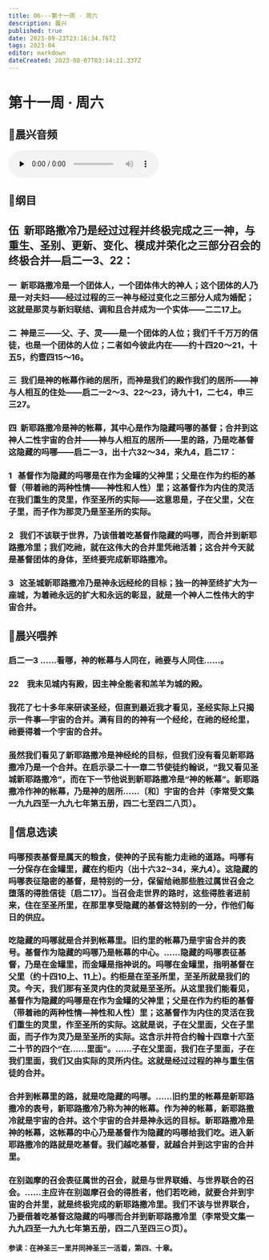 ```yaml
---
title: 06---第十一周 · 周六
description: 晨兴
published: true
date: 2023-09-23T23:16:34.767Z
tags: 2023-04
editor: markdown
dateCreated: 2023-08-07T03:14:21.337Z
---
```


# 第十一周 · 周六
## 🎵晨兴音频
<audio id="audio" controls="" preload="none">
      <source id="mp3" src="/2023-04/week11/week11day6.mp3">
</audio>

## 📖纲目

## **伍  新耶路撒冷乃是经过过程并终极完成之三一神，与重生、圣别、更新、变化、模成并荣化之三部分召会的终极合并—启二一3、22：**

### 一  新耶路撒冷是一个团体人，一个团体伟大的神人；这个团体的人乃是一对夫妇——经过过程的三一神与经过变化之三部分人成为婚配；这就是那灵与新妇联结、调和且合并成为一个实体——二二17上。

### 二  神是三——父、子、灵——是一个团体的人位；我们千千万万的信徒，也是一个团体的人位；二者如今彼此内在——约十四20～21，十五5，约壹四15～16。

### 三  我们是神的帐幕作祂的居所，而神是我们的殿作我们的居所——神与人相互的住处——启二一2～3、22～23，诗九十1，二七4，申三三27。

### 四  新耶路撒冷是神的帐幕，其中心是作为隐藏吗哪的基督；合并到这神人二性宇宙的合并——神与人相互的居所——里的路，乃是吃基督这隐藏的吗哪——启二一3，出十六32～34，来九4，启二17：

### 1   基督作为隐藏的吗哪是在作为金罐的父神里；父是在作为约柜的基督（带着祂的两种性情——神性和人性）里；这基督作为内住的灵活在我们重生的灵里，作至圣所的实际——这意思是，子在父里，父在子里，而子作为那灵乃是至圣所的实际。

### 2   我们不该联于世界，乃该借着吃基督作隐藏的吗哪，而合并到新耶路撒冷里；我们吃祂，就在这伟大的合并里凭祂活着；这合并今天就是基督团体的身体，至终要完成新耶路撒冷。

### 3   这圣城新耶路撒冷乃是神永远经纶的目标；独一的神至终扩大为一座城，为着祂永远的扩大和永远的彰显，就是一个神人二性伟大的宇宙合并。

## 📖晨兴喂养

### **启二一3	……看哪，神的帐幕与人同在，祂要与人同住……。**

### **22　我未见城内有殿，因主神全能者和羔羊为城的殿。**

### 我花了七十多年来研读圣经，但直到最近我才看见，圣经实际上只揭示一件事—宇宙的合并。满有目的的神有一个经纶，在祂的经纶里，祂要得着一个宇宙的合并。

### 虽然我们看见了新耶路撒冷是神经纶的目标，但我们没有看见新耶路撒冷乃是一个合并。在启示录二十一章二节使徒约翰说，“我又看见圣城新耶路撒冷”，而在下一节他说到新耶路撒冷是“神的帐幕”。新耶路撒冷作神的帐幕，乃是神的居所……〔和〕宇宙的合并（李常受文集一九九四至一九九七年第五册，四二七至四二八页）。

## 📖信息选读

### 吗哪预表基督是属天的粮食，使神的子民有能力走祂的道路。吗哪有一分保存在金罐里，藏在约柜内（出十六32~34，来九4）。这隐藏的吗哪表征隐密的基督，是特别的一分，保留给祂那些胜过属世召会之堕落的得胜信徒〔启二17〕。当召会走世界的路时，这些得胜者进前来，住在至圣所里，在那里享受隐藏的基督这特别的一分，作他们每日的供应。

### 吃隐藏的吗哪就是合并到帐幕里。旧约里的帐幕乃是宇宙合并的表号。基督作为隐藏的吗哪乃是帐幕的中心。……隐藏的吗哪表征基督，乃是在金罐里，而金罐是指神说的。吗哪在金罐里，指明基督在父里（约十四10上、11上）。约柜是在至圣所里，至圣所就是我们的灵。今天，我们那有圣灵内住的灵就是至圣所。从这里我们能看见，基督作为隐藏的吗哪是在作为金罐的父神里；父是在作为约柜的基督（带着祂的两种性情—神性和人性）里；这基督作为内住的灵活在我们重生的灵里，作至圣所的实际。这就是说，子在父里面，父在子里面，而子作为灵乃是至圣所的实际。这含示并符合约翰十四章十六至二十节的四个“在……里面”。……子在父里面，我们在子里面，子在我们里面，我们又由实际的灵所内住。这就是经过过程的神与重生信徒的合并。

### 合并到帐幕里的路，就是吃隐藏的吗哪。……旧约里的帐幕是新耶路撒冷的表号，新耶路撒冷乃称为神的帐幕。作为神的帐幕，新耶路撒冷就是宇宙的合并。这个宇宙的合并是神永远的目标。新耶路撒冷是神的帐幕，这帐幕的中心乃是基督作为隐藏的吗哪给我们吃。进入新耶路撒冷的路就是吃基督。我们越吃基督，就越合并到这宇宙的合并里。

### 在别迦摩的召会表征属世的召会，就是与世界联婚、与世界联合的召会。……主应许在别迦摩召会的得胜者，他们若吃祂，就要合并到宇宙的合并里，就是终极完成的新耶路撒冷里。我们不该与世界联合，乃要借着吃基督这隐藏的吗哪而合并到新耶路撒冷里（李常受文集一九九四至一九九七年第五册，四二八至四三○页）。

**参读：在神圣三一里并同神圣三一活着，第四、十章。**
<!-- Google tag (gtag.js) -->
<script async src="https://www.googletagmanager.com/gtag/js?id=G-1P8709Z16T"></script>
<script>
  window.dataLayer = window.dataLayer || [];
  function gtag(){dataLayer.push(arguments);}
  gtag('js', new Date());

  gtag('config', 'G-1P8709Z16T');
</script>